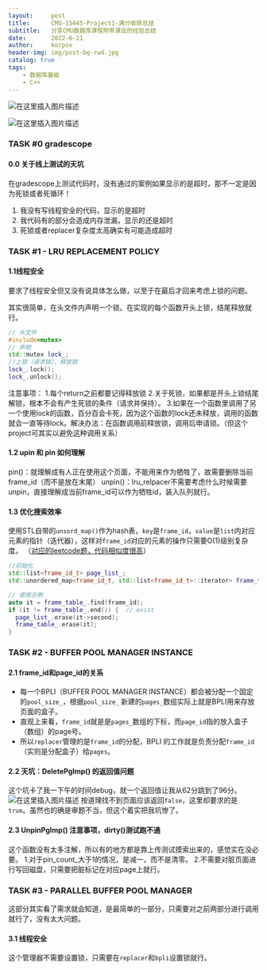 ```yaml
---
layout:     post
title:      CMU-15445-Project1-满分收获总结
subtitle:   分享CMU数据库课程附带课设的经验总结
date:       2022-6-21
author:     korpse
header-img: img/post-bg-rwd.jpg
catalog: true
tags:
    - 数据库基础
    - C++
---
```



![在这里插入图片描述](https://img-blog.csdnimg.cn/38b8af72caa4497c89289e770ce190b7.png)

![在这里插入图片描述](https://img-blog.csdnimg.cn/db9cf6e658a3472dadc975dc66f44dbd.png)
### TASK #0 gradescope
#### 0.0 关于线上测试的天坑
在gradescope上测试代码时，没有通过的案例如果显示的是超时，那不一定是因为死锁或者死循环！
1. 我没有写线程安全的代码，显示的是超时
2. 我代码有的部分会造成内存泄漏，显示的还是超时
3. 死锁或者replacer复杂度太高确实有可能造成超时

### TASK #1 - LRU REPLACEMENT POLICY
#### 1.1线程安全
要求了线程安全但又没有说具体怎么做，以至于在最后才回来考虑上锁的问题。

其实很简单，在头文件内声明一个锁。在实现的每个函数开头上锁，结尾释放就行。
```cpp
// 头文件
#include<mutex>
// 声明
std::mutex lock_;
//上锁（请求锁），释放锁
lock_.lock();
lock_.unlock();
```
注意事项：
1.每个return之前都要记得释放锁
2.关于死锁，如果都是开头上锁结尾解锁，根本不会有产生死锁的条件（请求并保持）。
3.如果在一个函数里调用了另一个使用lock的函数，百分百会卡死，因为这个函数的lock还未释放，调用的函数就会一直等待lock。解决办法：在函数调用前释放锁，调用后申请锁。（但这个project可其实以避免这种调用关系）

#### 1.2 upin 和 pin 如何理解
pin()：就理解成有人正在使用这个页面，不能用来作为牺牲了，故需要删除当前frame_id（而不是放在末尾）
unpin()：lru_relpacer不需要考虑什么时候需要unpin，直接理解成当前frame_id可以作为牺牲id，装入队列就行。

#### 1.3 优化搜索效率
使用STL自带的`unsord_map()`作为hash表，`key`是`frame_id`，`value`是`list`内对应元素的指针（迭代器），这样对`frame_id`对应的元素的操作只需要O(1)级别复杂度。
（[对应的leetcode题，代码相似度很高](https://leetcode.cn/problems/lru-cache/)）
```cpp
//初始化
std::list<frame_id_t> page_list_;
std::unordered_map<frame_id_t, std::list<frame_id_t>::iterator> frame_table_;

// 使用示例
auto it = frame_table_.find(frame_id);
if (it != frame_table_.end()) {  // exist
  page_list_.erase(it->second);
  frame_table_.erase(it);
}
```


### TASK #2 - BUFFER POOL MANAGER INSTANCE
#### 2.1 frame_id和page_id的关系
* 每一个BPLI（BUFFER POOL MANAGER INSTANCE）都会被分配一个固定的`pool_size_`，根据`pool_size_` 新建的`pages_`数组实际上就是BPLI用来存放页面的盒子。
* 直观上来看，`frame_id`就是是`pages_`数组的下标，而`page_id`指的放入盒子（数组）的page号。
* 所以`replacer`管理的是`frame_id`的分配，BPLI 的工作就是负责分配`frame_id`（实则是分配盒子）给`pages`。

#### 2.2 天坑：DeletePgImp() 的返回值问题
这个坑卡了我一下午的时间debug，就一个返回值让我从62分跳到了96分。
![在这里插入图片描述](https://img-blog.csdnimg.cn/6ac99fadc44a4c2993652b34be0426da.png)
按道理找不到页面应该返回`false`，这里却要求的是`true`。虽然也的确是审题不当，但这个着实把我坑惨了。

#### 2.3 UnpinPgImp() 注意事项，dirty()测试跑不通
这个函数没有太多注解，所以有的地方都是靠上传测试摸索出来的，感觉实在没必要。
1.对于pin_count_大于1的情况，是减一，而不是清零。
2.不需要对脏页面进行写回磁盘，只需要把脏标记在对应page上就行。

### TASK #3 - PARALLEL BUFFER POOL MANAGER
这部分其实看了需求就会知道，是最简单的一部分，只需要对之前两部分进行调用就行了，没有太大问题。
#### 3.1 线程安全
这个管理器不需要设置锁，只需要在`replacer`和`bpli`设置锁就行。